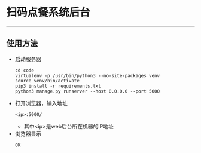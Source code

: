 # 扫码点餐系统后台
---
## 使用方法
- 启动服务器
    ```
    cd code
    virtualenv -p /usr/bin/python3 --no-site-packages venv
    source venv/bin/activate
    pip3 install -r requirements.txt
    python3 manage.py runserver --host 0.0.0.0 --port 5000
    ```
- 打开浏览器，输入地址
    ```
    <ip>:5000/
    ```
    - 其中\<ip\>是web后台所在机器的IP地址
- 浏览器显示
    ```
    OK
    ```

